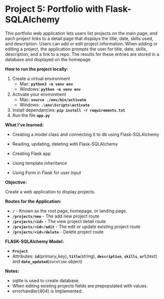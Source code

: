# Project 5: Portfolio with Flask-SQLAlchemy

This portfolio web application lets users list projects on the main page, and each project links to a detail page that displays the title, date, skills used, and description. Users can add or edit project information. When adding or editing a project, the application prompts the user for title, date, skills, description, and a link to a repo. The results for these entries are stored in a database and displayed on the homepage.

**How to run the project locally:**

1. Create a virtual environment
    - Mac: **`python3 -m venv env`**
    - Windows: **`python -m venv env`**
2. Activate your environment
    - Mac: **`source ./env/bin/activate`**
    - Windows: **`.\env\Scripts\activate`**
3. Install dependancies: **`pip install -r requirements.txt`**
4. Run the file **`app.py`**

**What I've learned:**

- Creating a model class and connecting it to db using Flask-SQLAlchemy
- Reading, updating, deleting with Flask-SQLAlchemy

- Creating Flask app
- Using template inheritance
- Using Form in Flask for user input

**Objective:** 

Create a web application to display projects.

**Routes for the Application:**

- **`/`** - Known as the root page, homepage, or landing page.
- **`/projects/new`** - The add new project route
- **`/projects/<id>`** - The view project detail route
- **`/projects/<id>/edit`** - The edit or update existing project route
- **`/projects/<id>/delete`** - Delete project route

**FLASK-SQLAlchemy Model:**

- **`Project`**
- Attributes: **`id`**(primary_key)**,  `title`**(string), **`description`**, **`skills`**, **`url`**(text) and **`date_updated`**(`datetime` object)

**Notes:**

- sqlite is used to create database.
- When editing existing projects fields are prepopulated with values.
- errorhandler(404) is Implemented .
